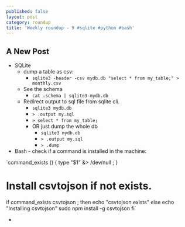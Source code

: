 ```yaml
---
published: false
layout: post
category: roundup
title: 'Weekly roundup - 9 #sqlite #python #bash'
---
```

## A New Post

* SQLite
	* dump a table as csv:
		* `sqlite3 -header -csv mydb.db "select * from my_table;" > monthly.csv`
    * See the schema
    	* `cat .schema | sqlite3 mydb.db`
    * Redirect output to sql file from sqlite cli.
    	* `sqlite3 mydb.db`
        * `> .output my.sql`
        * `> select * from my_table;`
        * OR just dump the whole db
        	* `sqlite3 mydb.db`
	        * `> .output my.sql`
        	* `> .dump`
* Bash - check if a command is installed in the machine:

`command_exists ()
{
  type "$1" &> /dev/null ;
}

# Install csvtojson if not exists.
if command_exists csvtojson ; then
  echo "csvtojson exists"
else
  echo "Installing csvtojson"
  sudo npm install -g csvtojson
fi`

* 